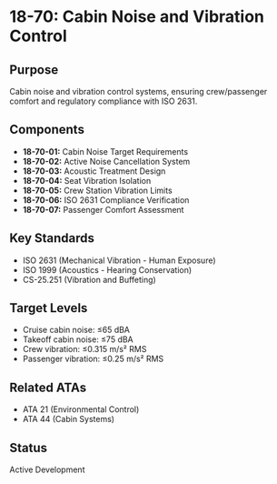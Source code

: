 # 18-70: Cabin Noise and Vibration Control

## Purpose
Cabin noise and vibration control systems, ensuring crew/passenger comfort and regulatory compliance with ISO 2631.

## Components
- **18-70-01:** Cabin Noise Target Requirements
- **18-70-02:** Active Noise Cancellation System
- **18-70-03:** Acoustic Treatment Design
- **18-70-04:** Seat Vibration Isolation
- **18-70-05:** Crew Station Vibration Limits
- **18-70-06:** ISO 2631 Compliance Verification
- **18-70-07:** Passenger Comfort Assessment

## Key Standards
- ISO 2631 (Mechanical Vibration - Human Exposure)
- ISO 1999 (Acoustics - Hearing Conservation)
- CS-25.251 (Vibration and Buffeting)

## Target Levels
- Cruise cabin noise: ≤65 dBA
- Takeoff cabin noise: ≤75 dBA
- Crew vibration: ≤0.315 m/s² RMS
- Passenger vibration: ≤0.25 m/s² RMS

## Related ATAs
- ATA 21 (Environmental Control)
- ATA 44 (Cabin Systems)

## Status
Active Development
